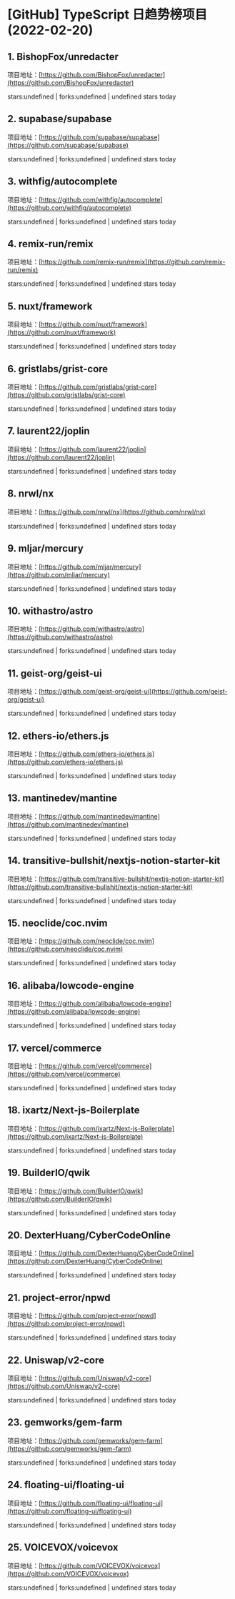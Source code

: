 # [GitHub] TypeScript 日趋势榜项目(2022-02-20)

## 1. BishopFox/unredacter 

项目地址：[https://github.com/BishopFox/unredacter](https://github.com/BishopFox/unredacter)

stars:undefined | forks:undefined | undefined stars today 



## 2. supabase/supabase 

项目地址：[https://github.com/supabase/supabase](https://github.com/supabase/supabase)

stars:undefined | forks:undefined | undefined stars today 



## 3. withfig/autocomplete 

项目地址：[https://github.com/withfig/autocomplete](https://github.com/withfig/autocomplete)

stars:undefined | forks:undefined | undefined stars today 



## 4. remix-run/remix 

项目地址：[https://github.com/remix-run/remix](https://github.com/remix-run/remix)

stars:undefined | forks:undefined | undefined stars today 



## 5. nuxt/framework 

项目地址：[https://github.com/nuxt/framework](https://github.com/nuxt/framework)

stars:undefined | forks:undefined | undefined stars today 



## 6. gristlabs/grist-core 

项目地址：[https://github.com/gristlabs/grist-core](https://github.com/gristlabs/grist-core)

stars:undefined | forks:undefined | undefined stars today 



## 7. laurent22/joplin 

项目地址：[https://github.com/laurent22/joplin](https://github.com/laurent22/joplin)

stars:undefined | forks:undefined | undefined stars today 



## 8. nrwl/nx 

项目地址：[https://github.com/nrwl/nx](https://github.com/nrwl/nx)

stars:undefined | forks:undefined | undefined stars today 



## 9. mljar/mercury 

项目地址：[https://github.com/mljar/mercury](https://github.com/mljar/mercury)

stars:undefined | forks:undefined | undefined stars today 



## 10. withastro/astro 

项目地址：[https://github.com/withastro/astro](https://github.com/withastro/astro)

stars:undefined | forks:undefined | undefined stars today 



## 11. geist-org/geist-ui 

项目地址：[https://github.com/geist-org/geist-ui](https://github.com/geist-org/geist-ui)

stars:undefined | forks:undefined | undefined stars today 



## 12. ethers-io/ethers.js 

项目地址：[https://github.com/ethers-io/ethers.js](https://github.com/ethers-io/ethers.js)

stars:undefined | forks:undefined | undefined stars today 



## 13. mantinedev/mantine 

项目地址：[https://github.com/mantinedev/mantine](https://github.com/mantinedev/mantine)

stars:undefined | forks:undefined | undefined stars today 



## 14. transitive-bullshit/nextjs-notion-starter-kit 

项目地址：[https://github.com/transitive-bullshit/nextjs-notion-starter-kit](https://github.com/transitive-bullshit/nextjs-notion-starter-kit)

stars:undefined | forks:undefined | undefined stars today 



## 15. neoclide/coc.nvim 

项目地址：[https://github.com/neoclide/coc.nvim](https://github.com/neoclide/coc.nvim)

stars:undefined | forks:undefined | undefined stars today 



## 16. alibaba/lowcode-engine 

项目地址：[https://github.com/alibaba/lowcode-engine](https://github.com/alibaba/lowcode-engine)

stars:undefined | forks:undefined | undefined stars today 



## 17. vercel/commerce 

项目地址：[https://github.com/vercel/commerce](https://github.com/vercel/commerce)

stars:undefined | forks:undefined | undefined stars today 



## 18. ixartz/Next-js-Boilerplate 

项目地址：[https://github.com/ixartz/Next-js-Boilerplate](https://github.com/ixartz/Next-js-Boilerplate)

stars:undefined | forks:undefined | undefined stars today 



## 19. BuilderIO/qwik 

项目地址：[https://github.com/BuilderIO/qwik](https://github.com/BuilderIO/qwik)

stars:undefined | forks:undefined | undefined stars today 



## 20. DexterHuang/CyberCodeOnline 

项目地址：[https://github.com/DexterHuang/CyberCodeOnline](https://github.com/DexterHuang/CyberCodeOnline)

stars:undefined | forks:undefined | undefined stars today 



## 21. project-error/npwd 

项目地址：[https://github.com/project-error/npwd](https://github.com/project-error/npwd)

stars:undefined | forks:undefined | undefined stars today 



## 22. Uniswap/v2-core 

项目地址：[https://github.com/Uniswap/v2-core](https://github.com/Uniswap/v2-core)

stars:undefined | forks:undefined | undefined stars today 



## 23. gemworks/gem-farm 

项目地址：[https://github.com/gemworks/gem-farm](https://github.com/gemworks/gem-farm)

stars:undefined | forks:undefined | undefined stars today 



## 24. floating-ui/floating-ui 

项目地址：[https://github.com/floating-ui/floating-ui](https://github.com/floating-ui/floating-ui)

stars:undefined | forks:undefined | undefined stars today 



## 25. VOICEVOX/voicevox 

项目地址：[https://github.com/VOICEVOX/voicevox](https://github.com/VOICEVOX/voicevox)

stars:undefined | forks:undefined | undefined stars today 



